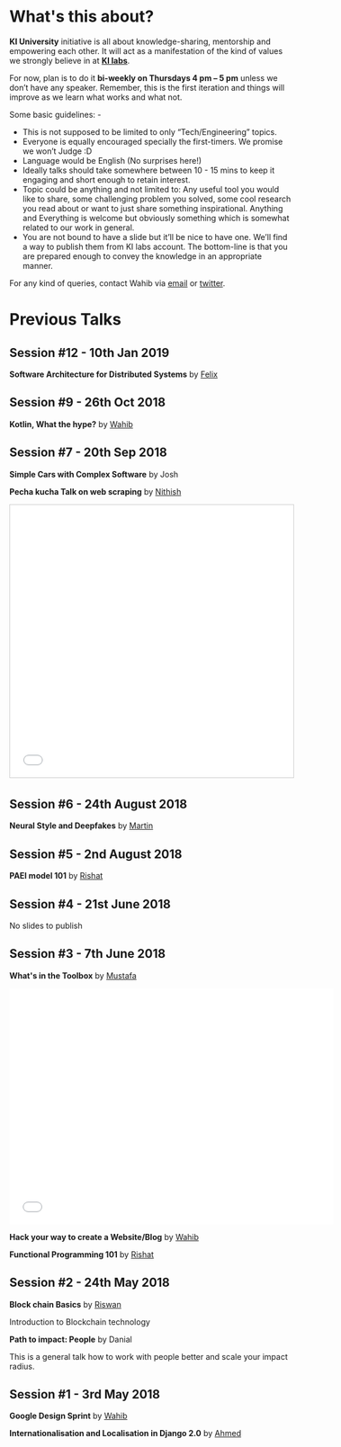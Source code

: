 
# What's this about?

**KI University** initiative is all about knowledge-sharing, mentorship and empowering each other. It will act as a manifestation of the kind of values we strongly believe in at **[KI labs](https://ki-labs.com)**. 

For now, plan is to do it **bi-weekly on Thursdays 4 pm – 5 pm** unless we don’t have any speaker. Remember, this is the first iteration and things will improve as we learn what works and what not. 

Some basic guidelines: -

- This is not supposed to be limited to only “Tech/Engineering” topics.
- Everyone is equally encouraged specially the first-timers. We promise we won’t Judge :D
- Language would be English (No surprises here!)
- Ideally talks should take somewhere between 10 - 15 mins to keep it engaging and short enough to retain interest.
- Topic could be anything and not limited to: Any useful tool you would like to share, some challenging problem you solved, some cool research you read about or want to just share something inspirational. Anything and Everything is welcome but obviously something which is somewhat related to our work in general.
- You are not bound to have a slide but it’ll be nice to have one. We’ll find a way to publish them from KI labs account. The bottom-line is that you are prepared enough to convey the knowledge in an appropriate manner.

For any kind of queries, contact Wahib via [email](w.ul-haq@kigroup.de) or [twitter](https://twitter.com/wahibhaq).


# Previous Talks

## Session #12 - 10th Jan 2019

**Software Architecture for Distributed Systems** by [Felix](https://speakerdeck.com/fe9lix)

<script async class="speakerdeck-embed" data-id="3e4c4bff43b041219fadec182f884a9d" data-ratio="1.33333333333333" src="//speakerdeck.com/assets/embed.js"></script>

## Session #9 - 26th Oct 2018

**Kotlin, What the hype?** by [Wahib](https://twitter.com/wahibhaq)

<script async class="speakerdeck-embed" data-id="dcb3a30f07c5409ca21fa773445e7f6b" data-ratio="1.77777777777778" src="//speakerdeck.com/assets/embed.js"></script>


## Session #7 - 20th Sep 2018

**Simple Cars with Complex Software** by Josh

<script async class="speakerdeck-embed" data-id="768f16f7a3b148ff83faf5afe970ecdc" data-ratio="1.33333333333333" src="//speakerdeck.com/assets/embed.js"></script>


 **Pecha kucha Talk on web scraping** by [Nithish](https://twitter.com/nithishr)

 <iframe src="//www.slideshare.net/slideshow/embed_code/key/ogc8OTOOaMjkAC" width="595" height="485" frameborder="0" marginwidth="0" marginheight="0" scrolling="no" style="border:1px solid #CCC; border-width:1px; margin-bottom:5px; max-width: 100%;" allowfullscreen> </iframe>

## Session #6 - 24th August 2018

 **Neural Style and Deepfakes** by [Martin]()

 <script async class="speakerdeck-embed" data-id="009522bef88a439b8ddb15e28e306625" data-ratio="1.77777777777778" src="//speakerdeck.com/assets/embed.js"></script>



## Session #5 - 2nd August 2018

 **PAEI model 101** by [Rishat](https://twitter.com/taxigy)

 <script async class="speakerdeck-embed" data-id="b170cdfaeb94411dabcd0bdf55e04608" data-ratio="1.33333333333333" src="//speakerdeck.com/assets/embed.js"></script>


## Session #4 - 21st June 2018

No slides to publish



## Session #3 - 7th June 2018

  **What's in the Toolbox** by [Mustafa](https://github.com/mfkaptan)

  <iframe src="//slides.com/mfkaptan/toolbox/embed" width="576" height="420" scrolling="no" frameborder="0"></iframe>
  
  **Hack your way to create a Website/Blog** by [Wahib](https://twitter.com/wahibhaq)
  
  <script async class="speakerdeck-embed" data-id="764807e89b8a4c19862ff4e1453e7070" data-ratio="1.77777777777778" src="//speakerdeck.com/assets/embed.js"></script>
  
  **Functional Programming 101** by [Rishat](https://twitter.com/taxigy)

  <script async class="speakerdeck-embed" data-id="cedb4c658c8f400f9c13deacee3da282" data-ratio="1.33333333333333" src="//speakerdeck.com/assets/embed.js"></script>



## Session #2 - 24th May 2018

  **Block chain Basics** by [Riswan](https://github.com/rayoriz)
  
  <script async class="speakerdeck-embed" data-id="c9755ff106b145159957d32d33588168" data-ratio="1.77777777777778" src="//speakerdeck.com/assets/embed.js"></script>

  Introduction to Blockchain technology

  **Path to impact: People** by Danial

  This is a general talk how to work with people better and scale your impact radius.



## Session #1 - 3rd May 2018

  **Google Design Sprint** by [Wahib](https://twitter.com/wahibhaq)
  
  <script async class="speakerdeck-embed" data-id="b13b5fb5ca704e12b461500057b88ab0" data-ratio="1.77777777777778" src="//speakerdeck.com/assets/embed.js"></script>
  
  **Internationalisation and Localisation in Django 2.0** by [Ahmed](https://github.com/mahmedk91)

  <script async class="speakerdeck-embed" data-id="2e524d90d1cd41b19ff94d3020ee53af" data-ratio="1.77777777777778" src="//speakerdeck.com/assets/embed.js"></script>

  

  

 



  
